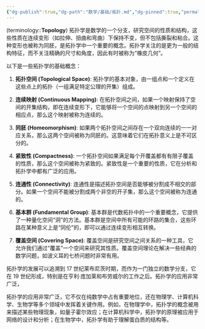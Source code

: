 ```yaml
---
{"dg-publish":true,"dg-path":"数学/基础/拓扑.md","dg-pinned":true,"permalink":"/数学/基础/拓扑/","pinned":true,"dgPassFrontmatter":true,"noteIcon":"","created":"2024-05-21T15:20:28.262+08:00","updated":"2024-11-22T17:28:45.518+08:00"}
---
```


(terminology::**Topology**)
拓扑学是数学的一个分支，研究空间的性质和结构，这些性质在连续变形（如拉伸、扭曲和弯曲）下保持不变，但不包括撕裂和粘合。这种变形也被称为同胚，是拓扑学中一个重要的概念。拓扑学关注的是更为一般的结构特征，而不关注精确的尺寸和角度，因此有时被称为“橡皮几何”。

以下是一些拓扑学的基础概念：

1. **拓扑空间 (Topological Space)**: 拓扑学的基本对象，由一组点和一个定义在这些点上的拓扑（一组满足特定公理的开集）组成。

2. **连续映射 (Continuous Mapping)**: 在拓扑空间之间，如果一个映射保持了空间的开集结构，即在连续变形下，它能够将一个空间的点映射到另一个空间的相应点，那么这个映射被称为连续的。

3. **同胚 (Homeomorphism)**: 如果两个拓扑空间之间存在一个双向连续的一一对应关系，那么这两个空间被称为同胚的。这意味着它们在拓扑意义上是不可区分的。

4. **紧致性 (Compactness)**: 一个拓扑空间如果满足每个开覆盖都有有限子覆盖的性质，那么这个空间被称为紧致的。紧致性是一个重要的性质，它在分析和拓扑学中都有广泛的应用。

5. **连通性 (Connectivity)**: 连通性是描述拓扑空间是否能够被分割成不相交的部分。如果一个空间不能被分割成两个非空的开子集，那么这个空间被称为连通的。

6. **基本群 (Fundamental Group)**: 基本群是代数拓扑中的一个重要概念，它提供了一种量化空间“洞”的方法。基本群是空间中所有可能的环路的集合，这些环路在某种意义上是“同伦”的，即可以通过连续变形相互转换。

7. **覆盖空间 (Covering Space)**: 覆盖空间是研究空间之间关系的一种工具，它允许我们通过“覆盖”一个空间来研究其性质。覆盖空间理论在解决一些经典的数学问题，如波义耳的七桥问题时非常有用。

拓扑学的发展可以追溯到 17 世纪莱布尼茨时期，而作为一门独立的数学分支，它在 19 世纪形成，特别是在亨利·庞加莱和布劳威尔的工作之后。拓扑学的应用非常广泛，


拓扑学的应用非常广泛，它不仅在纯数学中占有重要地位，还在物理学、计算机科学、生物学等多个领域中发挥着关键作用。例如，在物理学中，拓扑学的概念被用来描述某些物理现象，如量子霍尔效应；在计算机科学中，拓扑学的原理被应用于网络的设计和分析；在生物学中，拓扑学有助于理解蛋白质的结构等。



